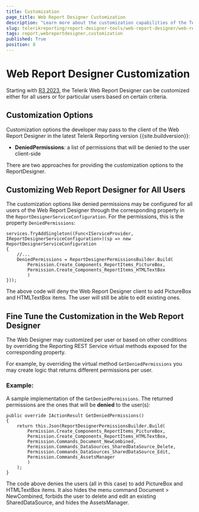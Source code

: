 ```yaml
---
title: Customization
page_title: Web Report Designer Customization
description: "Learn more about the customization capabilities of the Telerik Web Report Designer and how to configure them."
slug: telerikreporting/report-designer-tools/web-report-designer/web-report-designer-customization
tags: report,webreportdesigner,customization
published: True
position: 8
---
```


# Web Report Designer Customization

Starting with [R3 2023](https://www.telerik.com/support/whats-new/reporting/release-history/progress-telerik-reporting-r3-2023-17-2-23-1010), the Telerik Web Report Designer can be customized either for all users or for particular users based on certain criteria.

## Customization Options

Customization options the developer may pass to the client of the Web Report Designer in the latest Telerik Reporting version {{site.buildversion}}:

* __DeniedPermissions__: a list of permissions that will be denied to the user client-side

There are two approaches for providing the customization options to the ReportDesigner.

## Customizing Web Report Designer for All Users

The customization options like denied permissions may be configured for all users of the Web Report Designer through the corresponding property in the `ReportDesignerServiceConfiguration`. For the permissions, this is the property `DeniedPermissions`:

````CSharp
services.TryAddSingleton((Func<IServiceProvider, IReportDesignerServiceConfiguration>)(sp => new ReportDesignerServiceConfiguration
{
	//...
	DeniedPermissions = ReportDesignerPermissionsBuilder.Build(
		Permission.Create_Components_ReportItems_PictureBox,
		Permission.Create_Components_ReportItems_HTMLTextBox
		)
}));
````

The above code will deny the Web Report Designer client to add PictureBox and HTMLTextBox items. The user will still be able to edit existing ones.

## Fine Tune the Customization in the Web Report Designer

The Web Designer may customized per user or based on other conditions by overriding the Reporting REST Service virtual methods exposed for the corresponding property.

For example, by overriding the virtual method `GetDeniedPermissions` you may create logic that returns different permissions per user.

### Example:

A sample implementation of the `GetDeniedPermissions`. The returned permissions are the ones that will be __denied__ to the user(s):

````CSharp
public override IActionResult GetDeniedPermissions()
{
	return this.Json(ReportDesignerPermissionsBuilder.Build(
		Permission.Create_Components_ReportItems_PictureBox,
		Permission.Create_Components_ReportItems_HTMLTextBox,
		Permission.Commands_Document_NewCombined,
		Permission.Commands_DataSources_SharedDataSource_Delete,
		Permission.Commands_DataSources_SharedDataSource_Edit,
		Permission.Commands_AssetsManager
		)
	);
}
````

The code above denies the users (all in this case) to add PictureBox and HTMLTextBox items. It also hides the menu command Document > NewCombined, forbids the user to delete and edit an existing SharedDataSource, and hides the AssetsManager.
